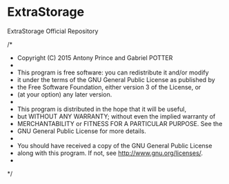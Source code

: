 # ExtraStorage
ExtraStorage Official Repository

/*
 *  Copyright (C) 2015 Antony Prince and Gabriel POTTER
 *
 *  This program is free software: you can redistribute it and/or modify
 *  it under the terms of the GNU General Public License as published by
 *  the Free Software Foundation, either version 3 of the License, or
 *  (at your option) any later version.
 *
 *  This program is distributed in the hope that it will be useful,
 *  but WITHOUT ANY WARRANTY; without even the implied warranty of
 *  MERCHANTABILITY or FITNESS FOR A PARTICULAR PURPOSE.  See the
 *  GNU General Public License for more details.
 *
 *  You should have received a copy of the GNU General Public License
 *  along with this program.  If not, see <http://www.gnu.org/licenses/>.
 * 
 */ 
